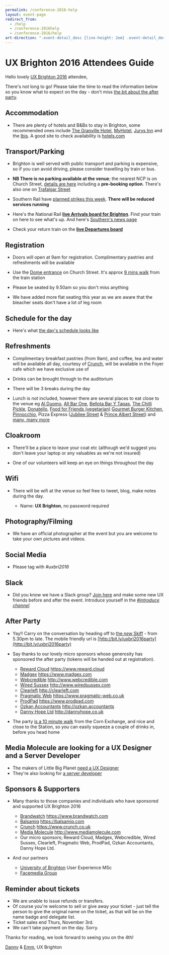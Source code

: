 ```yaml
---
permalink: /conference-2016-help
layout: event-page
redirect_from: 
  - /help
  - /conference-2016help
  - /conference-2016/help
art-direction: ".event-detail_desc {line-height: 2em} .event-detail_desc h2 {color: #000; margin-bottom: 0} .event-detail_desc p {margin-top: 0.5rem}"
---
```

# UX Brighton 2016 Attendees Guide


Hello lovely [UX Brighton 2016](/conference-2016) attendee,

There's not long to go! Please take the time to read the information below so you know what to expect on the day - don't miss [the bit about the after party](#after-party).

## Accommodation

  * There are plenty of hotels and B&Bs to stay in Brighton, some recommended ones include [The Granville Hotel](http://www.granvillehotel.co.uk/rooms/), [MyHotel](http://myhotels.com/brighton), [Jurys Inn](https://www.jurysinns.com/hotels/brighton-city) and the [Ibis](http://www.ibis.com/ibis-hotel/Brighton). A good site to check availability is [hotels.com](https://uk.hotels.com/de556383/hotels-brighton-united-kingdom)

## Transport/Parking

  * Brighton is well served with public transport and parking is expensive, so if you can avoid driving, please consider travelling by train or bus. 
  * **NB There is no parking available at the venue**; the nearest NCP is on Church Street, [details are here](http://www.ncp.co.uk/find-a-car-park/car-parks/brighton-theatre/) including a **pre-booking option**. There's also one on [Trafalgar Street](http://www.brighton-hove.gov.uk/content/parking-and-travel/parking/trafalgar-street-car-park)

  * Southern Rail have [planned strikes this week](http://www.southernrailway.com/southern/news/). **There will be reduced services running**
  
  * Here's the National Rail **[live Arrivals board for Brighton](http://ojp.nationalrail.co.uk/service/ldbboard/arr/BTN)**. Find your train on here to see what's up. And here's [Southern's news page](http://www.southernrailway.com/southern/news/)
  
  * Check your return train on the **[live Departures board](http://ojp.nationalrail.co.uk/service/ldbboard/dpt/BTN)** 

## Registration

  * Doors will open at 9am for registration. Complimentary pastries and refreshments will be available

  * Use the [Dome entrance](http://brightondome.org/your_visit/venues/corn_exchange/) on Church Street. It's approx [9 mins walk](https://goo.gl/maps/zkU5qz2Zyok) from the train station

  * Please be seated by 9.50am so you don't miss anything

  * We have added more flat seating this year as we are aware that the bleacher seats don't have a lot of leg room

## Schedule for the day
  
  * Here's what [the day's schedule looks like](http://uxbrighton.org.uk/conference-2016/#schedule)

## Refreshments

  * Complimentary breakfast pastries (from 9am), and coffee, tea and water will be available all day, courtesy of [Crunch](https://www.crunch.co.uk/), will be available in the Foyer cafe which we have exclusive use of
  
  * Drinks can be brought through to the auditorium
  
  * There will be 3 breaks during the day
  
  * Lunch is not included, however there are several places to eat close to the venue eg [Al Duomo](https://www.alduomo.co.uk/), [All Bar One](http://www.allbarone.co.uk/national-search/south-east/all-bar-one-brighton), [Bellota Bar Y Tapas](https://www.tripadvisor.co.uk/Restaurant_Review-g186273-d3815712-Reviews-Bellota-Brighton_East_Sussex_England.html), [The Chilli Pickle](http://thechillipickle.com/), [Donatello](http://www.donatello.co.uk), [Food for Friends (vegetarian)](http://www.foodforfriends.com/) [Gourmet Burger Kitchen](http://www.gbk.co.uk/location/brighton), [Pinnocchio](http://www.pinocchio.co.uk/), Pizza Express ([Jubliee Street](https://www.pizzaexpress.com/brighton-jubilee-street) & [Prince Albert Street](https://www.pizzaexpress.com/brighton-the-lanes)) and [many, many more](https://www.tripadvisor.co.uk/Restaurants-g186273-Brighton_East_Sussex_England.html)

## Cloakroom
 
  * There'll be a place to leave your coat etc (although we'd suggest you don't leave your laptop or any valuables as we're not insured)

  * One of our volunteers will keep an eye on things throughout the day

## Wifi

  * There will be wifi at the venue so feel free to tweet, blog, make notes during the day.

    * Name: **UX Brighton**, no password required

## Photography/Filming

  * We have an official photographer at the event but you are welcome to take your own pictures and videos.
  
## Social Media

  * Please tag with *#uxbri2016*
  
## Slack

  * Did you know we have a Slack group? [Join here](https://slofile.com/slack/uxbri) and make some new UX friends before and after the event. Introduce yourself in the *[#introduce channel](https://uxbri.slack.com/archives/introduce)*

## After Party

  * Yay!! Carry on the conversation by heading off to [the *new* Skiff](http://bit.ly/uxbri2016party) - from 5.30pm to late. The mobile friendly url is [http://bit.ly/uxbri2016party](http://bit.ly/uxbri2016party)

  * Say thanks to our lovely micro sponsors whose generosity has sponsored the after party (tokens will be handed out at registration).
    * [Reward Cloud](https://www.reward.cloud) https://www.reward.cloud
    * [Madgex](https://www.madgex.com) https://www.madgex.com
    * [Webcredible](http://www.webcredible.com) http://www.webcredible.com
    * [Wired Sussex](http://www.wiredsussex.com) http://www.wiredsussex.com
    * [Clearleft](http://clearleft.com/) http://clearleft.com
    * [Pragmatic Web](https://www.pragmatic-web.co.uk/) https://www.pragmatic-web.co.uk
    * [ProdPad](https://www.prodpad.com/) https://www.prodpad.com
    * [Ozkan Accountants](http://ozkan.accountants) http://ozkan.accountants
    * [Danny Hope Ltd](http://dannyhope.co.uk) http://dannyhope.co.uk

  * The party [is a 10 minute walk](https://goo.gl/maps/6ewdv1XJDmN2) from the Corn Exchange, and nice and close to the Station, so you can easily squeeze a couple of drinks in, before you head home

## Media Molecule are looking for a UX Designer and a Server Developer

  * The makers of Little Big Planet [need a UX Designer](http://www.mediamolecule.com/jobs/ux_designer)
  * They're also looking for [a server developer](http://www.mediamolecule.com/jobs/server_developer)

## Sponsors & Supporters

  * Many thanks to those companies and individuals who have sponsored and supported UX Brighton 2016
    * [Brandwatch](https://www.brandwatch.com) https://www.brandwatch.com
    * [Balsamiq](https://balsamiq.com) https://balsamiq.com
    * [Crunch](https://www.crunch.co.uk) https://www.crunch.co.uk 
    * [Media Molecule](http://www.mediamolecule.com/jobs/ux_designer) http://www.mediamolecule.com
    * Our micro sponsors; Reward Cloud, Madgex, Webcredible, Wired Sussex, Clearleft, Pragmatic Web, ProdPad, Ozkan Accountants, Danny Hope Ltd. 

 * And our partners
   * [University of Brighton](https://www.brighton.ac.uk/courses/study/user-experience-design-msc-pgcert-pgdip.aspx) User Experience MSc
   * [Facemedia Group](https://www.facemediagroup.co.uk/)

## Reminder about tickets

  * We are unable to issue refunds or transfers. 
  * Of course you're welcome to sell or give away your ticket - just tell the person to give the original name on the ticket, as that will be on the name badge and delegate list.
  * Ticket sales end Thurs, November 3rd.
  * We can't take payment on the day. Sorry.

Thanks for reading, we look forward to seeing you on the 4th!

[Danny](mailto:danny@uxbrighton.org.uk) & [Emm](mailto:emmeline@uxbrighton.org.uk), UX Brighton 